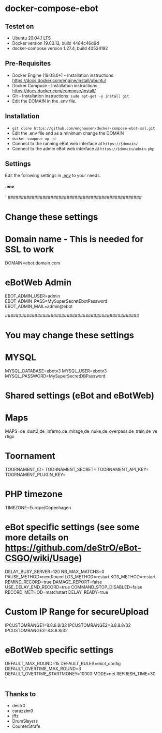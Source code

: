 docker-compose-ebot
================

Testet on
--------------
* Ubuntu 20.04.1 LTS  
* Docker version 19.03.13, build 4484c46d9d  
* docker-compose version 1.27.4, build 40524192  

Pre-Requisites
--------------
* Docker Engine (19.03.0+) - Installation instructions: https://docs.docker.com/engine/install/ubuntu/
* Docker Compose - Installation instructions: https://docs.docker.com/compose/install/
* Git - Installation instructions: `sudo apt-get -y install git`
* Edit the DOMAIN in the .env file.

Installation
---------
* `git clone https://github.com/enghausen/docker-compose-ebot-ssl.git`
* Edit the .env file and as a minimum change the DOMAIN
* `docker-compose up -d`
* Connect to the running eBot web interface at `https://$domain/`
* Connect to the admin eBot web interface at `https://$domain/admin.php`

Settings
---------
Edit the following settings in [.env](.env) to your needs.
#### .env
`
##################################################
# Change these settings
# Domain name - This is needed for SSL to work
DOMAIN=ebot.domain.com

# eBotWeb Admin
EBOT_ADMIN_USER=admin
EBOT_ADMIN_PASS=MySuperSecretEbotPassword
EBOT_ADMIN_MAIL=admin@ebot

##################################################
# You may change these settings
# MYSQL
MYSQL_DATABASE=ebotv3
MYSQL_USER=ebotv3
MYSQL_PASSWORD=MySuperSecretDBPassword

# Shared settings (eBot and eBotWeb)
# Maps
MAPS=de_dust2,de_inferno,de_mirage,de_nuke,de_overpass,de_train,de_vertigo

# Toornament
TOORNAMENT_ID=
TOORNAMENT_SECRET=
TOORNAMENT_API_KEY=
TOORNAMENT_PLUGIN_KEY=

# PHP timezone
TIMEZONE=Europe/Copenhagen

# eBot specific settings (see some more details on https://github.com/deStrO/eBot-CSGO/wiki/Usage)
DELAY_BUSY_SERVER=120
NB_MAX_MATCHS=0
PAUSE_METHOD=nextRound
LO3_METHOD=restart
KO3_METHOD=restart
REMIND_RECORD=true
DAMAGE_REPORT=false
USE_DELAY_END_RECORD=true
COMMAND_STOP_DISABLED=false
RECORD_METHOD=matchstart
DELAY_READY=true
# Custom IP Range for secureUpload
IPCUSTOMRANGE1=8.8.8.8/32
IPCUSTOMRANGE2=8.8.8.8/32
IPCUSTOMRANGE3=8.8.8.8/32

# eBotWeb specific settings 
DEFAULT_MAX_ROUND=15
DEFAULT_RULES=ebot_config
DEFAULT_OVERTIME_MAX_ROUND=3
DEFAULT_OVERTIME_STARTMONEY=10000
MODE=net
REFRESH_TIME=30
`

Thanks to
-------
* destr0
* carazzim0
* jffz
* DrumSlayers
* CounterStrafe

